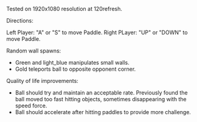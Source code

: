 Tested on 1920x1080 resolution at 120refresh.

Directions:

Left Player: "A" or "S" to move Paddle.
Right PLayer: "UP" or "DOWN" to move Paddle.

Random wall spawns:
  - Green and light_blue manipulates small walls. 
  - Gold teleports ball to opposite opponent corner. 

Quality of life improvements:
  - Ball should try and maintain an acceptable rate. Previously found the ball moved too fast hitting objects, sometimes disappearing with the speed force.
  - Ball should accelerate after hitting paddles to provide more challenge.
 
 
